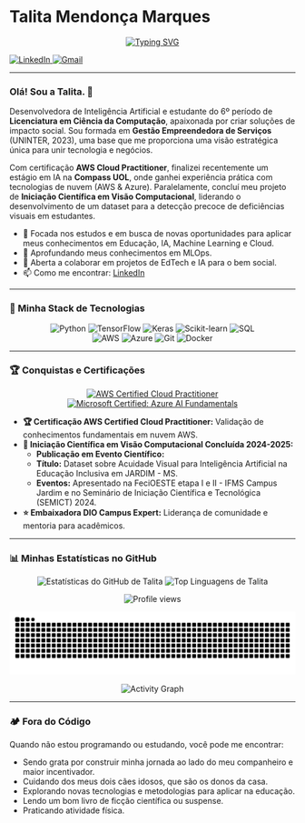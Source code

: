 # Talita Mendonça Marques
<p align="center">
  <a href="https://git.io/typing-svg">
    <img src="https://readme-typing-svg.herokuapp.com?font=Fira+Code&weight=700&size=23&duration=4000&pause=1000&color=58A6FF&center=true&vCenter=true&width=650&lines=Desenvolvedora+de+Intelig%C3%AAncia+Artificial;Apaixonada+por+EdTech+e+Impacto+Social;Sempre+aprendendo+e+construindo..." alt="Typing SVG"/>
  </a>
</p>
<p align="left">
  <a href="https://www.linkedin.com/in/talita-mendon%C3%A7a-marques-63b37b155/" target="_blank">
    <img src="https://img.shields.io/badge/LinkedIn-0077B5?style=for-the-badge&logo=linkedin&logoColor=white" alt="LinkedIn"/>
  </a>
  
  <a href="mailto:talita.marques@estudante.ifms.edu.br" target="_blank">
    <img src="https://img.shields.io/badge/Gmail-D14836?style=for-the-badge&logo=gmail&logoColor=white" alt="Gmail"/>
  </a>
</p>

---

### Olá! Sou a Talita. 👋

Desenvolvedora de Inteligência Artificial e estudante do 6º período de **Licenciatura em Ciência da Computação**, apaixonada por criar soluções de impacto social. Sou formada em **Gestão Empreendedora de Serviços** (UNINTER, 2023), uma base que me proporciona uma visão estratégica única para unir tecnologia e negócios.

Com certificação **AWS Cloud Practitioner**, finalizei recentemente um estágio em IA na **Compass UOL**, onde ganhei experiência prática com tecnologias de nuvem (AWS & Azure). Paralelamente, concluí meu projeto de **Iniciação Científica em Visão Computacional**, liderando o desenvolvimento de um dataset para a detecção precoce de deficiências visuais em estudantes.

- 🔭 Focada nos estudos e em busca de novas oportunidades para aplicar meus conhecimentos em Educação, IA, Machine Learning e Cloud.
- 🌱 Aprofundando meus conhecimentos em MLOps.
- 👯 Aberta a colaborar em projetos de EdTech e IA para o bem social.
- 📫 Como me encontrar: [LinkedIn](https://www.linkedin.com/in/talita-mendon%C3%A7a-marques-63b37b155/)

---

### 🚀 Minha Stack de Tecnologias

<p align="center">
  <img src="https://img.shields.io/badge/Python-3776AB?style=for-the-badge&logo=python&logoColor=white" alt="Python"/>
  <img src="https://img.shields.io/badge/TensorFlow-FF6F00?style=for-the-badge&logo=tensorflow&logoColor=white" alt="TensorFlow"/>
  <img src="https://img.shields.io/badge/Keras-D00000?style=for-the-badge&logo=keras&logoColor=white" alt="Keras"/>
  <img src="https://img.shields.io/badge/Scikit--learn-F7931E?style=for-the-badge&logo=scikit-learn&logoColor=white" alt="Scikit-learn"/>
  <img src="https://img.shields.io/badge/SQL-4479A1?style=for-the-badge&logo=sql&logoColor=white" alt="SQL"/>
  <br>
  <img src="https://img.shields.io/badge/Amazon_AWS-232F3E?style=for-the-badge&logo=amazon-aws&logoColor=white" alt="AWS"/>
  <img src="https://img.shields.io/badge/Microsoft_Azure-0089D6?style=for-the-badge&logo=microsoft-azure&logoColor=white" alt="Azure"/>
  <img src="https://img.shields.io/badge/Git-F05032?style=for-the-badge&logo=git&logoColor=white" alt="Git"/>
  <img src="https://img.shields.io/badge/Docker-2496ED?style=for-the-badge&logo=docker&logoColor=white" alt="Docker"/>
</p>

---

### 🏆 Conquistas e Certificações

<p  align="center">
  <a href="https://www.credly.com/badges/3aabcb51-cb4a-461b-9434-b3d6e1315a97/public_url" target="_blank">
    <img src="https://images.credly.com/size/220x220/images/00634f82-b07f-4bbd-a6bb-53de397fc3a6/image.png" alt="AWS Certified Cloud Practitioner" width="100" />
  </a>
 
  <a href="https://learn.microsoft.com/pt-br/users/talitammarques-8168/credentials/25d34d8a2f1cf836?ref=https%3A%2F%2Fwww.credly.com%2F" target="_blank">
    <img src="https://learn.microsoft.com/media/learn/certification/badges/microsoft-certified-fundamentals-badge.svg" alt="Microsoft Certified: Azure AI Fundamentals" width="100" />
  </a>
</p>

- **🏆 Certificação AWS Certified Cloud Practitioner:** Validação de conhecimentos fundamentais em nuvem AWS.
- **🔬 Iniciação Científica em Visão Computacional Concluída 2024-2025:** 
  -  **Publicação em Evento Científico:**
    - **Título:**  Dataset sobre Acuidade Visual para Inteligência Artificial na Educação Inclusiva em JARDIM - MS.
    - **Eventos:** Apresentado na FeciOESTE etapa I e II - IFMS Campus Jardim e no Seminário de Iniciação Científica e Tecnológica (SEMICT) 2024.
- **⭐ Embaixadora DIO Campus Expert:** Liderança de comunidade e mentoria para acadêmicos.

---

### 📊 Minhas Estatísticas no GitHub

<p align="center">
  <img src="https://github-readme-stats.vercel.app/api?username=skyzinha-chan&show_icons=true&theme=dracula&rank_icon=github" alt="Estatísticas do GitHub de Talita"/>
  <img src="https://github-readme-stats.vercel.app/api/top-langs/?username=skyzinha-chan&layout=compact&theme=dracula" alt="Top Linguagens de Talita"/>
</p>

<p align="center">
  <img src="https://komarev.com/ghpvc/?username=skyzinha-chan&style=flat-square&color=blue" alt="Profile views"/>
</p>

<p align="center">
  <img src="https://raw.githubusercontent.com/skyzinha-chan/skyzinha-chan/output/github-contribution-grid-snake.svg" alt="snake"/>
</p>
<p align="center">
  <img src="https://github-readme-activity-graph.vercel.app/graph?username=skyzinha-chan&theme=dracula&hide_border=true&line=58A6FF&point=58A6FF&area=true" alt="Activity Graph"/>
</p>

---

### 🏕️ Fora do Código

Quando não estou programando ou estudando, você pode me encontrar:

- Sendo grata por construir minha jornada ao lado do meu companheiro e maior incentivador.
- Cuidando dos meus dois cães idosos, que são os donos da casa.
- Explorando novas tecnologias e metodologias para aplicar na educação.
- Lendo um bom livro de ficção científica ou suspense.
- Praticando atividade física.
